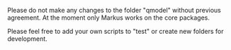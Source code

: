 Please do not make any changes to the folder "qmodel" without previous agreement. At the moment only Markus works on the core packages.

Please feel free to add your own scripts to "test" or create new folders for development.
